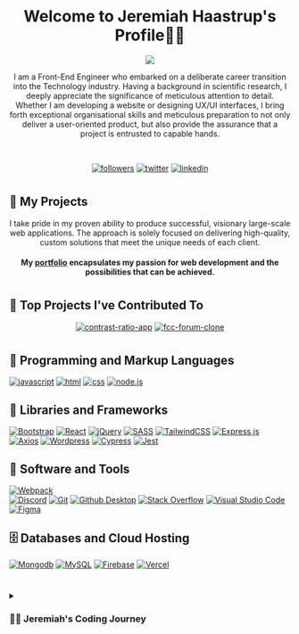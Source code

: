 <h1 align="center">
Welcome to Jeremiah Haastrup's Profile🧑‍💻
</h1>

<p align="center">
   <a href="https://github.com/DenverCoder1/readme-typing-svg"><img src="https://readme-typing-svg.demolab.com?font=Fira+Code&size=24&pause=1000&center=true&width=435&lines=Front-End+Engineer">   </a>
</p>
<p align="center">
I am a Front-End Engineer who embarked on a deliberate career transition into the Technology industry. Having a background in scientific research, I deeply appreciate the significance of meticulous attention to detail. Whether I am developing a website or designing UX/UI interfaces, I bring forth exceptional organisational skills and meticulous preparation to not only deliver a user-oriented product, but also provide the assurance that a project is entrusted to capable hands.
</p>

<br>


<p align="center">
<a href="https://github.com/thetalesofj?tab=followers"><img alt="followers" title="follow on github" src="https://img.shields.io/badge/-Follow-ED5F0D?style=for-the-badge&labelColor=ED5F0D&logo=github&logoColor=black"/></a>
<a href="https://twitter.com/thetalesofj"><img alt="twitter" title="follow on twitter" src="https://img.shields.io/badge/-Twitter-2993F0?style=for-the-badge&labelColor=2993F0&logo=twitter&logoColor=white"/></a>
<a href="https://www.linkedin.com/in/jeremiah-haastrup/"><img alt="linkedin" title="follow on linkedin" src="https://img.shields.io/badge/-LinkedIn-026BBC?style=for-the-badge&labelColor=026BBC&logo=linkedin&logoColor=white"/></a>
   </p>
   
#

## 📘 My Projects

<p align="center">
I take pride in my proven ability to produce successful, visionary large-scale web applications. The approach is solely focused on delivering high-quality, custom solutions that meet the unique needs of each client. 
</p>
<h4 align="center">
My <a href="https://jeremiahhaastrup.com/">portfolio</a> encapsulates my passion for web development and the possibilities that can be achieved.
</h4>

#

## 📕 Top Projects I've Contributed To

<p align="center">
<a href="https://github.com/jdwilkin4/contrast-ratio-repo"><img  min-width="278px" src="https://github-readme-stats-65a2s00cl-thetalesofj.vercel.app/api/pin/?username=jdwilkin4&repo=contrast-ratio-repo&theme=react&bg_color=1F222E&title_color=5AC3F8&hide_border=false&icon_color=5AC3F8&show_icons=false" alt="contrast-ratio-app"></a>
<a href="https://github.com/jdwilkin4/fcc-forum-clone"><img  min-width="278px" src="https://github-readme-stats-65a2s00cl-thetalesofj.vercel.app/api/pin/?username=jdwilkin4&repo=fcc-forum-clone&theme=react&bg_color=1F222E&title_color=5AC3F8&hide_border=false&icon_color=5AC3F8&show_icons=false" alt="fcc-forum-clone"></a>
  
</p>

#

## 🧰 Programming and Markup Languages

[![javascript](https://img.shields.io/badge/javascript-F7DF1E?style=for-the-badge&logo=javascript&logoColor=white)](https://github.com/search?q=user%3Athetalesofj+language%3Ajavascript)
[![html](https://img.shields.io/badge/html-E34F26?style=for-the-badge&logo=html5&logoColor=white)](https://github.com/search?q=user%3Athetalesofj+language%3Ahtml)
[![css](https://img.shields.io/badge/css-1572B6?style=for-the-badge&logo=css3&logoColor=white)](https://github.com/search?q=user%3Athetalesofj+language%3Acss)
[![node.js](https://img.shields.io/badge/Node.js-43853D?style=for-the-badge&logo=node.js&logoColor=white)]()


## 🧰 Libraries and Frameworks

   
[![Bootstrap](https://img.shields.io/badge/Bootstrap-7952B3?style=for-the-badge&logo=bootstrap&logoColor=white)]()
[![React](https://img.shields.io/badge/React-20232a?style=for-the-badge&logo=react&logoColor=%2361DAFB)](https://github.com/search?q=user%3Athetalesofj+language%3Areact)
[![jQuery](https://img.shields.io/badge/J%20query-8034A9?style=for-the-badge&logo=jquery&logoColor=white)]()
[![SASS](https://img.shields.io/badge/SASS-8034A9?style=for-the-badge&logo=sass&logoColor=white)](https://github.com/search?q=user%3Athetalesofj+language%3Ascss)
[![TailwindCSS](https://img.shields.io/badge/tailwind-00AAFF?style=for-the-badge&logo=tailwindcss&logoColor=white)]()
[![Express.js](https://img.shields.io/badge/Express.js-404d59?style=for-the-badge&logo=express&logoColor=white)]()
[![Axios](https://img.shields.io/badge/Axios-white?style=for-the-badge&logo=axios&logoColor=black)]()
[![Wordpress](https://img.shields.io/badge/Wordpress-21759B?style=for-the-badge&logo=wordpress&logoColor=white)]()
[![Cypress](https://img.shields.io/badge/Cypress-567256?style=for-the-badge&logo=cypress&logoColor=white)]()
[![Jest](https://img.shields.io/badge/Jest-510400?style=for-the-badge&logo=jest&logoColor=white)]()


## 🧰 Software and Tools

[![Webpack](https://img.shields.io/badge/Webpack-black?style=for-the-badge&logo=webpack&logoColor=%FE7A16)]()   
[![Discord](https://img.shields.io/badge/-Discord-5865F2?style=for-the-badge&logo=discord&logoColor=white)]()
[![Git](https://img.shields.io/badge/Git-F05033?style=for-the-badge&logo=git&logoColor=white)]()
[![Github Desktop](https://img.shields.io/badge/GitHub%20Desktop-8034A9?style=for-the-badge&logo=github&logoColor=white)]()
[![Stack Overflow](https://img.shields.io/badge/-Stack%20Overflow-FE7A16?style=for-the-badge&logo=stack-overflow&logoColor=white)]()
[![Visual Studio Code](https://img.shields.io/badge/Visual%20Studio%20Code-0078d7?style=for-the-badge&logo=visual-studio-code&logoColor=white)]()
[![Figma](https://img.shields.io/badge/Figma-black?style=for-the-badge&logo=figma&logoColor=%FE7A16)]()

## 🗄️ Databases and Cloud Hosting

[![Mongodb](https://img.shields.io/badge/Mongodb-black?style=for-the-badge&logo=mongodb&logoColor=%FE7A16)]()
[![MySQL](https://img.shields.io/badge/Mysql-00758f?style=for-the-badge&logo=mysql&logoColor=white)]()
[![Firebase](https://img.shields.io/badge/Firebase-white?style=for-the-badge&logo=firebase&logoColor=%FE7A16)]()
[![Vercel](https://img.shields.io/badge/Vercel-black?style=for-the-badge&logo=vercel&logoColor=%FFFFFF)]()

#


<details>
 <summary><h3>👨‍💻 Jeremiah's Coding Journey</h3></summary>

I am a Front-End Engineer who embarked on a deliberate career transition into the dynamic realm of the Technology industry.  After carefully weighing the potential outcomes and assessing my true passion, I made the resolute decision to tender my resignation, dedicating myself  wholeheartedly to the pursuit of knowledge and proficiency in complex programming languages. 

Having a background in scientific research, I deeply appreciate the significance of meticulous attention to detail. Whether I am  developing a website or designing UX/UI interfaces, I bring forth exceptional organizational skills and meticulous preparation to not only deliver a  user-oriented product, but also provide you with the assurance that your project is entrusted to capable hands. 
